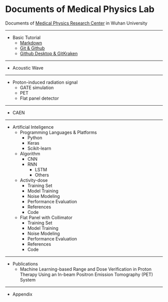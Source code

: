 # Documents of Medical Physics Lab
Documents of [Medical Physics Research Center](http://medphysics.whu.edu.cn/) in Wuhan University

----------------------------------------
+ Basic Tutorial
    + [Markdown](https://github.com/youngwang-whu/MP_Lab/blob/master/Basic%20Tutorial/Markdown/main.md)
    + [Git & Github](https://github.com/youngwang-whu/MP_Lab/blob/master/Basic%20Tutorial/Git%20%26%20Github/main.md)
    + [Github Desktop & GitKraken](https://github.com/youngwang-whu/MP_Lab/blob/master/Basic%20Tutorial/Github%20Desktop%20%26%20GitKraken/main.md)

----------------------------------------
+ Acoustic Wave

----------------------------------------
+ Proton-induced radiation signal
    + GATE simulation
    + PET
    + Flat panel detector
    

----------------------------------------
+ CAEN 

----------------------------------------

+ Artificial Inteligence
    + Programming Languages & Platforms
        + Python
        + Keras
        + Scikit-learn
    + Algorithm
        + CNN
        + RNN
            + LSTM
            + Others
    + Activity-dose
        + Training Set 
        + Model Training
        + Noise Modeling
        + Performance Evaluation
        + References
        + Code
    + Flat Panel with Collimator
        + Training Set 
        + Model Training
        + Noise Modeling
        + Performance Evaluation
        + References
        + Code

----------------------------------------

+ Publications
    + Machine Learning-based Range and Dose Verification in Proton Therapy Using an In-beam Positron Emission Tomography (PET) System

----------------------------------------

+ Appendix


